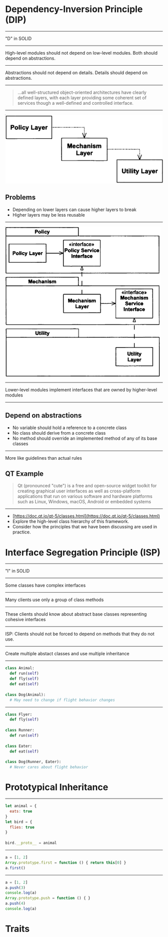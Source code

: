 Dependency-Inversion Principle (DIP)
====================================

---

"D" in SOLID

---

High-level modules should not depend on low-level modules. Both should depend on abstractions.

---

Abstractions should not depend on details. Details should depend on abstractions.

---

> ...all well-structured object-oriented architectures have clearly defined layers, with each layer providing some coherent set of services though a well-defined and controlled interface.

---

![Naive Layering Scheme](figures/11-1.png)

Problems
--------

- Depending on lower layers can cause higher layers to break
- Higher layers may be less reusable

---

![Inverted Layers](figures/11-2.png)

---

Lower-level modules implement interfaces that are owned by higher-level modules

---

Depend on abstractions
----------------------

- No variable should hold a reference to a concrete class
- No class should derive from a concrete class
- No method should override an implemented method of any of its base classes

---

More like guidelines than actual rules

QT Example
----------

> Qt (pronounced "cute") is a free and open-source widget toolkit for creating graphical user interfaces as well as cross-platform applications that run on various software and hardware platforms such as Linux, Windows, macOS, Android or embedded systems

---

- [https://doc.qt.io/qt-5/classes.html](https://doc.qt.io/qt-5/classes.html)
- Explore the high-level class hierarchy of this framework.
- Consider how the principles that we have been discussing are used in practice.


Interface Segregation Principle (ISP)
=====================================

---

"I" in SOLID

---

Some classes have complex interfaces

---

Many clients use only a group of class methods

---

These clients should know about abstract base classes representing cohesive interfaces

---

ISP: Clients should not be forced to depend on methods that they do not use.

---

Create multiple abstact classes and use multiple inheritance

---

```python
class Animal:
  def run(self)
  def fly(self)
  def eat(self)

class Dog(Animal):
  # May need to change if flight behavior changes
```

---

```python
class Flyer:
  def fly(self)

class Runner:
  def run(self)

class Eater:
  def eat(self)

class Dog(Runner, Eater):
  # Never cares about flight behavior
```

Prototypical Inheritance
========================

---

```javascript
let animal = {
  eats: true
}
let bird = {
  flies: true
}

bird.__proto__ = animal
```

---

```javascript
a = [1, 2]
Array.prototype.first = function () { return this[0] }
a.first()
```

---

```javascript
a = [1, 2]
a.push(3)
console.log(a)
Array.prototype.push = function () { }
a.push(4)
console.log(a)
```

Traits
======
